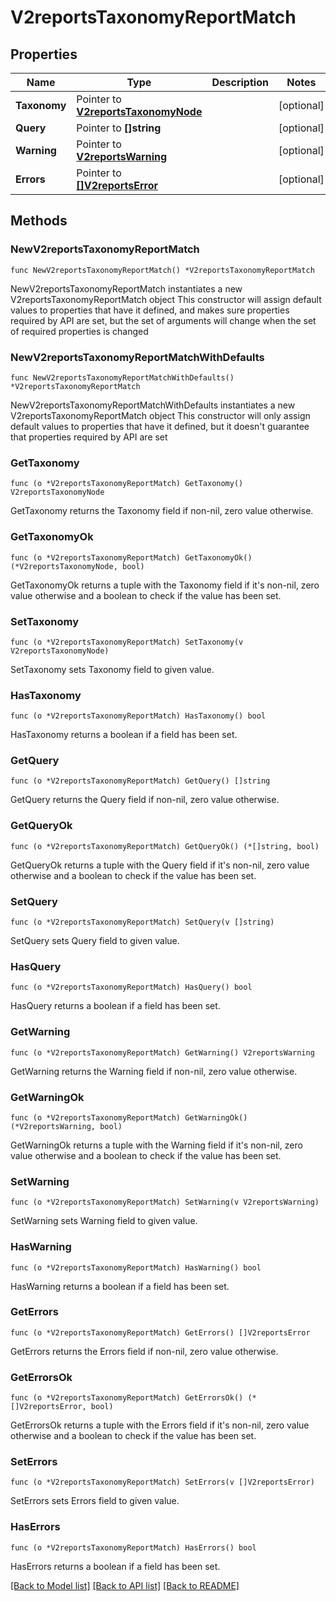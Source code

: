 # V2reportsTaxonomyReportMatch

## Properties

Name | Type | Description | Notes
------------ | ------------- | ------------- | -------------
**Taxonomy** | Pointer to [**V2reportsTaxonomyNode**](V2reportsTaxonomyNode.md) |  | [optional] 
**Query** | Pointer to **[]string** |  | [optional] 
**Warning** | Pointer to [**V2reportsWarning**](V2reportsWarning.md) |  | [optional] 
**Errors** | Pointer to [**[]V2reportsError**](V2reportsError.md) |  | [optional] 

## Methods

### NewV2reportsTaxonomyReportMatch

`func NewV2reportsTaxonomyReportMatch() *V2reportsTaxonomyReportMatch`

NewV2reportsTaxonomyReportMatch instantiates a new V2reportsTaxonomyReportMatch object
This constructor will assign default values to properties that have it defined,
and makes sure properties required by API are set, but the set of arguments
will change when the set of required properties is changed

### NewV2reportsTaxonomyReportMatchWithDefaults

`func NewV2reportsTaxonomyReportMatchWithDefaults() *V2reportsTaxonomyReportMatch`

NewV2reportsTaxonomyReportMatchWithDefaults instantiates a new V2reportsTaxonomyReportMatch object
This constructor will only assign default values to properties that have it defined,
but it doesn't guarantee that properties required by API are set

### GetTaxonomy

`func (o *V2reportsTaxonomyReportMatch) GetTaxonomy() V2reportsTaxonomyNode`

GetTaxonomy returns the Taxonomy field if non-nil, zero value otherwise.

### GetTaxonomyOk

`func (o *V2reportsTaxonomyReportMatch) GetTaxonomyOk() (*V2reportsTaxonomyNode, bool)`

GetTaxonomyOk returns a tuple with the Taxonomy field if it's non-nil, zero value otherwise
and a boolean to check if the value has been set.

### SetTaxonomy

`func (o *V2reportsTaxonomyReportMatch) SetTaxonomy(v V2reportsTaxonomyNode)`

SetTaxonomy sets Taxonomy field to given value.

### HasTaxonomy

`func (o *V2reportsTaxonomyReportMatch) HasTaxonomy() bool`

HasTaxonomy returns a boolean if a field has been set.

### GetQuery

`func (o *V2reportsTaxonomyReportMatch) GetQuery() []string`

GetQuery returns the Query field if non-nil, zero value otherwise.

### GetQueryOk

`func (o *V2reportsTaxonomyReportMatch) GetQueryOk() (*[]string, bool)`

GetQueryOk returns a tuple with the Query field if it's non-nil, zero value otherwise
and a boolean to check if the value has been set.

### SetQuery

`func (o *V2reportsTaxonomyReportMatch) SetQuery(v []string)`

SetQuery sets Query field to given value.

### HasQuery

`func (o *V2reportsTaxonomyReportMatch) HasQuery() bool`

HasQuery returns a boolean if a field has been set.

### GetWarning

`func (o *V2reportsTaxonomyReportMatch) GetWarning() V2reportsWarning`

GetWarning returns the Warning field if non-nil, zero value otherwise.

### GetWarningOk

`func (o *V2reportsTaxonomyReportMatch) GetWarningOk() (*V2reportsWarning, bool)`

GetWarningOk returns a tuple with the Warning field if it's non-nil, zero value otherwise
and a boolean to check if the value has been set.

### SetWarning

`func (o *V2reportsTaxonomyReportMatch) SetWarning(v V2reportsWarning)`

SetWarning sets Warning field to given value.

### HasWarning

`func (o *V2reportsTaxonomyReportMatch) HasWarning() bool`

HasWarning returns a boolean if a field has been set.

### GetErrors

`func (o *V2reportsTaxonomyReportMatch) GetErrors() []V2reportsError`

GetErrors returns the Errors field if non-nil, zero value otherwise.

### GetErrorsOk

`func (o *V2reportsTaxonomyReportMatch) GetErrorsOk() (*[]V2reportsError, bool)`

GetErrorsOk returns a tuple with the Errors field if it's non-nil, zero value otherwise
and a boolean to check if the value has been set.

### SetErrors

`func (o *V2reportsTaxonomyReportMatch) SetErrors(v []V2reportsError)`

SetErrors sets Errors field to given value.

### HasErrors

`func (o *V2reportsTaxonomyReportMatch) HasErrors() bool`

HasErrors returns a boolean if a field has been set.


[[Back to Model list]](../README.md#documentation-for-models) [[Back to API list]](../README.md#documentation-for-api-endpoints) [[Back to README]](../README.md)


